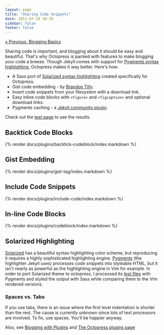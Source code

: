 ```yaml
---
layout: page
title: "Sharing Code Snippets"
date: 2011-07-19 18:10
sidebar: false
footer: false
---
```

[&laquo; Previous, Blogging Basics](/docs/blogging)

Sharing code is important, and blogging about it should be easy and beautiful.
That's why Octopress is packed with features to make blogging your code a breeze.
Though Jekyll comes with support for [Pygments syntax highlighting](http://pygments.org),
Octopress makes it way better. Here's how.

- A Sass port of [Solarized syntax highlighting](http://ethanschoonover.com/solarized) created specifically for Octopress.
- Gist code embedding - by [Brandon Tilly](https://gist.github.com/1027674).
- Insert code snippets from your filesystem with a download link.
- Easy inline code blocks with `<figure>` and `<figcaption>` and optional download links.
- Pygments caching - a [Jekyll community plugin](https://github.com/rsim/blog.rayapps.com/blob/master/_plugins/pygments_cache_patch.rb).

Check out the [test page](/docs/blogging/code/test) to see the results.

## Backtick Code Blocks
{% render docs/plugins/backtick-codeblock/index.markdown %}

## Gist Embedding
{% render docs/plugins/gist-tag/index.markdown %}

## Include Code Snippets
{% render docs/plugins/include-code/index.markdown %}

## In-line Code Blocks
{% render docs/plugins/codeblock/index.markdown %}

## Solarized Highlighting

[Solarized](http://ethanschoonover.com/solarized) has a beautiful syntax highlighting color scheme, but reproducing it requires a highly sophisticated highlighting engine.
[Pygments](http://pygments.org) (the highlighter Jekyll uses) processes code snippets into styleable HTML, but it isn't nearly as powerful as the highlighting engine in Vim for example.
In order to port Solarized theme to octopress, I processed its [test files](https://github.com/altercation/solarized/tree/master/utils/tests) with Pygments and styled the output with Sass while comparing
them to the Vim rendered versions.

### Spaces vs. Tabs

If you use tabs, there is an issue where the first level indentation is shorter than the rest. The cause is currently unknown since lots of text processors are involved. To fix, use spaces. You'll be happier anyway.

Also, see [Blogging with Plugins](/docs/blogging/plugins) and [The Octopress plugins page](/docs/plugins)

